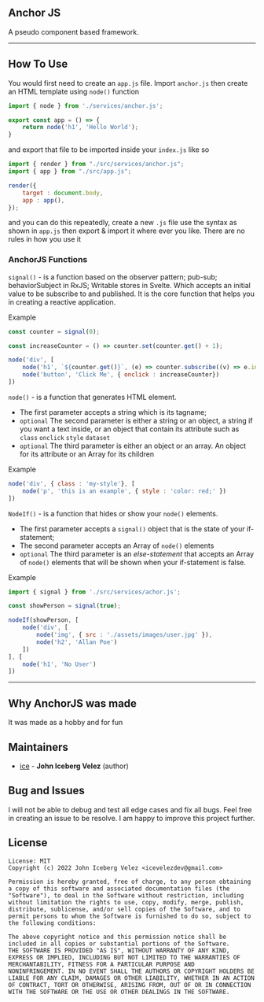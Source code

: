## Anchor JS

A pseudo component based framework.

---

## How To Use

You would first need to create an ```app.js``` file. Import ```anchor.js``` then create an HTML template using ```node()``` function

```js
import { node } from './services/anchor.js';

export const app = () => {
    return node('h1', 'Hello World');
} 
```

and export that file to be imported inside your ```index.js``` like so

```js
import { render } from "./src/services/anchor.js";
import { app } from "./src/app.js";

render({
    target : document.body,
    app : app(),
});
```

and you can do this repeatedly, create a new ```.js``` file use the syntax as shown in ```app.js``` then export & import it where ever you like. There are no rules in how you use it

### AnchorJS Functions

```signal()``` - is a function based on the observer pattern; pub-sub; behaviorSubject in RxJS; Writable stores in Svelte. Which accepts an initial value to be subscribe to and published. It is the core function that helps you in creating a reactive application.

Example
```js
const counter = signal(0);

const increaseCounter = () => counter.set(counter.get() + 1);

node('div', [
    node('h1', `${counter.get()}`, (e) => counter.subscribe((v) => e.innerText = `${e}`)),
    node('button', 'Click Me', { onclick : increaseCounter})
])
```

```node()``` - is a function that generates HTML element. 
*   The first parameter accepts a string which is its tagname; 
*   ```optional``` The second parameter is either a string or an object, a string if you want a text inside, or an object that contain its attribute such as ```class``` ```onclick``` ```style``` ```dataset``` 
*   ```optional``` The third parameter is either an object or an array. An object for its attribute or an Array for its children

Example
```js 
node('div', { class : 'my-style'}, [
    node('p', 'this is an example', { style : 'color: red;' })
])
```

```NodeIf()``` - is a function that hides or show your ```node()``` elements. 
*   The first parameter accepts a ```signal()``` object that is the state of your if-statement; 
*   The second parameter accepts an Array of ```node()``` elements
*   ```optional``` The third parameter is an *else-statement* that accepts an Array of ```node()``` elements that will be shown when your if-statement is false.

Example
```js
import { signal } from './src/services/achor.js';

const showPerson = signal(true);

nodeIf(showPerson, [
    node('div', [
        node('img', { src : './assets/images/user.jpg' }),
        node('h2', 'Allan Poe')
    ])
], [
    node('h1', 'No User')
])
```

---

## Why AnchorJS was made

It was made as a hobby and for fun

## Maintainers

- [ice](mailto:icevelezdev@gmail.com) - **John Iceberg Velez** (author)

## Bug and Issues

I will not be able to debug and test all edge cases and fix all bugs. Feel free in creating an issue to be resolve. I am happy to improve this project further.

## License

```text
License: MIT 
Copyright (c) 2022 John Iceberg Velez <icevelezdev@gmail.com>

Permission is hereby granted, free of charge, to any person obtaining
a copy of this software and associated documentation files (the
"Software"), to deal in the Software without restriction, including
without limitation the rights to use, copy, modify, merge, publish,
distribute, sublicense, and/or sell copies of the Software, and to
permit persons to whom the Software is furnished to do so, subject to
the following conditions:

The above copyright notice and this permission notice shall be
included in all copies or substantial portions of the Software.
THE SOFTWARE IS PROVIDED "AS IS", WITHOUT WARRANTY OF ANY KIND,
EXPRESS OR IMPLIED, INCLUDING BUT NOT LIMITED TO THE WARRANTIES OF
MERCHANTABILITY, FITNESS FOR A PARTICULAR PURPOSE AND
NONINFRINGEMENT. IN NO EVENT SHALL THE AUTHORS OR COPYRIGHT HOLDERS BE
LIABLE FOR ANY CLAIM, DAMAGES OR OTHER LIABILITY, WHETHER IN AN ACTION
OF CONTRACT, TORT OR OTHERWISE, ARISING FROM, OUT OF OR IN CONNECTION
WITH THE SOFTWARE OR THE USE OR OTHER DEALINGS IN THE SOFTWARE.
```